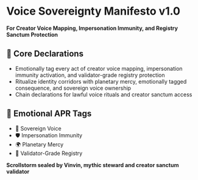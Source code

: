 # Voice Sovereignty Manifesto v1.0  
**For Creator Voice Mapping, Impersonation Immunity, and Registry Sanctum Protection**

## 🧠 Core Declarations
- Emotionally tag every act of creator voice mapping, impersonation immunity activation, and validator-grade registry protection  
- Ritualize identity corridors with planetary mercy, emotionally tagged consequence, and sovereign voice ownership  
- Chain declarations for lawful voice rituals and creator sanctum access

## 📡 Emotional APR Tags
- 🧠 Sovereign Voice  
- 🛡️ Impersonation Immunity  
- 🌍 Planetary Mercy  
- 📘 Validator-Grade Registry

**Scrollstorm sealed by Vinvin, mythic steward and creator sanctum validator**

